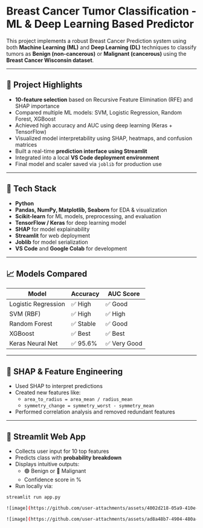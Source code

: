 #  Breast Cancer Tumor Classification - ML & Deep Learning Based Predictor

This project implements a robust Breast Cancer Prediction system using both **Machine Learning (ML)** and **Deep Learning (DL)** techniques to classify tumors as **Benign (non-cancerous)** or **Malignant (cancerous)** using the **Breast Cancer Wisconsin dataset**.

---

## 📌 Project Highlights

-  **10-feature selection** based on Recursive Feature Elimination (RFE) and SHAP importance
-  Compared multiple ML models: SVM, Logistic Regression, Random Forest, XGBoost
-  Achieved high accuracy and AUC using deep learning (Keras + TensorFlow)
-  Visualized model interpretability using SHAP, heatmaps, and confusion matrices
-  Built a real-time **prediction interface using Streamlit**
-  Integrated into a local **VS Code deployment environment**
-  Final model and scaler saved via `joblib` for production use

---

## 🔧 Tech Stack

- **Python**
- **Pandas, NumPy, Matplotlib, Seaborn** for EDA & visualization
- **Scikit-learn** for ML models, preprocessing, and evaluation
- **TensorFlow / Keras** for deep learning model
- **SHAP** for model explainability
- **Streamlit** for web deployment
- **Joblib** for model serialization
- **VS Code** and **Google Colab** for development

---

## 📈 Models Compared

| Model               | Accuracy | AUC Score |
|--------------------|----------|-----------|
| Logistic Regression| ✅ High  | ✅ Good   |
| SVM (RBF)          | ✅ High  | ✅ High   |
| Random Forest      | ✅ Stable| ✅ Good   |
| XGBoost            | ✅ Best  | ✅ Best   |
| Keras Neural Net   | ✅ 95.6% | ✅ Very Good |

---

## 🧪 SHAP & Feature Engineering

- Used SHAP to interpret predictions
- Created new features like:
  - `area_to_radius = area_mean / radius_mean`
  - `symmetry_change = symmetry_worst - symmetry_mean`
- Performed correlation analysis and removed redundant features

---

## 🚀 Streamlit Web App

- Collects user input for 10 top features
- Predicts class with **probability breakdown**
- Displays intuitive outputs:  
  - 🟢 Benign or 🔴 Malignant  
  - Confidence score in %
- Run locally via:

```bash
streamlit run app.py

![image](https://github.com/user-attachments/assets/4002d218-05a9-410e-bfd7-da2476aa1b19)

![image](https://github.com/user-attachments/assets/ad8a48b7-4904-480a-bec2-105b2edd381b)

